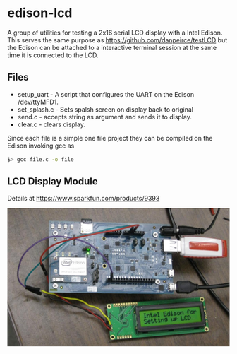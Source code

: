 # edison-lcd

A group of utilities for testing a 2x16 serial LCD display with a Intel Edison. 
This serves the same purpose as <https://github.com/danpeirce/testLCD> but
the Edison can be attached to a interactive terminal session at the same time
it is connected to the LCD.

## Files

* setup_uart - A script that configures the UART on the Edison /dev/ttyMFD1.
* set_splash.c - Sets spalsh screen on display back to original
* send.c  - accepts string as argument and sends it to display.
* clear.c - clears display.

Since each file is a simple one file project they can be compiled on the
Edison invoking gcc as

~~~bash 
$> gcc file.c -o file
~~~

## LCD Display Module

Details at <https://www.sparkfun.com/products/9393>

![](edison-lcd.jpg)
